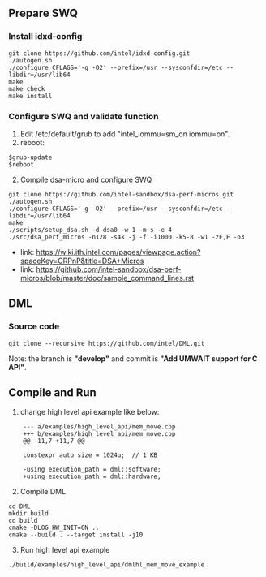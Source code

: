 ## Prepare SWQ
### Install idxd-config
```
git clone https://github.com/intel/idxd-config.git
./autogen.sh
./configure CFLAGS='-g -O2' --prefix=/usr --sysconfdir=/etc --libdir=/usr/lib64
make
make check
make install
```

### Configure SWQ and validate function
1. Edit /etc/default/grub to add "intel_iommu=sm_on iommu=on".
2. reboot:
```
$grub-update
$reboot
```
2. Compile dsa-micro and configure SWQ
```
git clone https://github.com/intel-sandbox/dsa-perf-micros.git
./autogen.sh
./configure CFLAGS='-g -O2' --prefix=/usr --sysconfdir=/etc --libdir=/usr/lib64
make
./scripts/setup_dsa.sh -d dsa0 -w 1 -m s -e 4
./src/dsa_perf_micros -n128 -s4k -j -f -i1000 -k5-8 -w1 -zF,F -o3
```
- link: https://wiki.ith.intel.com/pages/viewpage.action?spaceKey=CRPnP&title=DSA+Micros
- link: https://github.com/intel-sandbox/dsa-perf-micros/blob/master/doc/sample_command_lines.rst

## DML

### Source code
```
git clone --recursive https://github.com/intel/DML.git
```
Note: the branch is **"develop"** and commit is **"Add UMWAIT support for C API"**.

## Compile and Run
1. change high level api example like below:
```
    --- a/examples/high_level_api/mem_move.cpp
    +++ b/examples/high_level_api/mem_move.cpp
    @@ -11,7 +11,7 @@
    
    constexpr auto size = 1024u;  // 1 KB
    
    -using execution_path = dml::software;
    +using execution_path = dml::hardware;
```
2. Compile DML
```
cd DML
mkdir build
cd build
cmake -DLOG_HW_INIT=ON ..
cmake --build . --target install -j10
```
3. Run high level api example
```
./build/examples/high_level_api/dmlhl_mem_move_example
```
